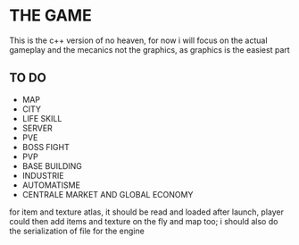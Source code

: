 # THE GAME

This is the c++ version of no heaven, for now i will focus on the actual gameplay and the mecanics not the graphics, as graphics is the easiest part

## TO DO

- MAP
- CITY
- LIFE SKILL
- SERVER
- PVE
- BOSS FIGHT
- PVP
- BASE BUILDING
- INDUSTRIE
- AUTOMATISME
- CENTRALE MARKET AND GLOBAL ECONOMY


for item and texture atlas, it should be read and loaded after launch, player could then add items and texture on the fly
and map too;
i should also do the serialization of file for the engine
